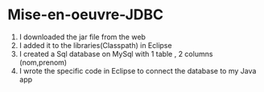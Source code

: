 # Mise-en-oeuvre-JDBC
1) I downloaded the jar file from the web 
2) I added it to the libraries(Classpath) in Eclipse
3) I created a Sql database on MySql with 1 table , 2 columns (nom,prenom)
4) I wrote the specific code in Eclipse to connect the database to my Java app
